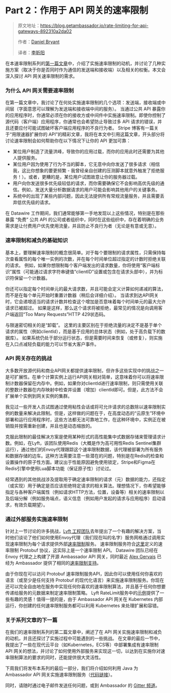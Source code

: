 # Part 2：作用于 API 网关的速率限制

> 原文地址：https://blog.getambassador.io/rate-limiting-for-api-gateways-892310a2da02
>
> 作者：[Daniel Bryant](https://www.infoq.com/profile/Daniel-Bryant)
>
> 译者：[李昕阳](https://darrenxyli.com/)

在本速率限制系列的[第一篇文章](https://blog.getambassador.io/rate-limiting-a-useful-tool-with-distributed-systems-6be2b1a4f5f4)中，介绍了实施速率限制的动机，并讨论了几种实施方案（取决于你是否同时作为通信的发送端和接收端）以及相关的权衡。本文会深入探讨 API 网关速率限制的需求。

### 为什么 API 网关需要速率限制
在第一篇文章中，我讨论了在何处实施速率限制的几个选项：发送端，接收端或中间层（字面意思可以理解为发送端和接收端中间的服务）。
当通过公共 API 暴露你的应用程序时，你通常必须在你的接收方或中间件中实施速率限制。即使你控制了源代码（客户端）应用程序，你通常也会希望防止导致过多 API 请求的错误，并且还要应付可能试图破坏客户端应用程序的不良行为者。
Stripe 博客有一篇关于“用限速器扩展你的 API”的精彩文章，我将在本文中引用这篇文章，开头部分将讨论速率限制会如何帮助你在以下情况下让你的 API 更加可靠：

* 某位用户制造了流量洪峰，导致你的应用过载，而你的应用此时还需要为其他人提供服务。
* 某位用户因为使用了行为不当的脚本，它无意中向你发送了很多请求（相信我，这比你想象的要更频繁 - 我曾经亲自创建的压测脚本就意外触发了拒绝服务！）。或者，更糟的是，某位用户试图故意让你的服务器过载。
* 用户向你发送很多优先级较低的请求，而你需要确保它不会影响高优先级的通信。例如，发送大量分析数据请求的用户可能会影响其他用户的关键事务。
* 系统中的出现了某些内部问题，因此无法提供所有常规流量服务，并且需要丢弃低优先级的请求。

在 Datawire 工作期间，我们通常能够第一手地发现以上这些情况，特别是在那些暴露 “免费” 公共 API 的公司或者组织中，同时在这些组织中，存在着明确的业务需求是让付费用户优先使用流量，并且防止不良行为者（无论是有意或无意）。

### 速率限制和减负的基础知识
基本上，要理解速率限制的概念很简单。对于每个要限制的请求属性，只需保持每次查看属性的每个唯一实例的次数，并在每个时间单位超过指定的计数时拒绝关联的请求。 例如，如果你想限制每个客户端发出的请求数量，你将使用“客户端标识”属性（可能通过请求字符串键值“clientID”设置或包含在请求头部中），并为标识符保留一个计数器。

你还可以指定每个时间单元的最大请求数，并且可能会定义计算如何递减的算法，而不是在每个单元开始时重置计数器（稍后会详细介绍）。 当请求到达API网关时，它会递增适当的请求计数并检查这个增加是否意味着每个时间单元的最大允许请求已被超过。 如果是这样，那么这个请求将被拒绝，最常见的情况是向调用客户端返回“Too Many Requests”HTTP 429状态码。

与限速密切相关的是“卸载”。 这里的主要区别在于拒绝流量的决定不是基于单个请求的属性（例如clientId），而是基于应用的总体状态（例如，处于高负载下的数据库）。 如果系统仍处于部分运行状态，但是需要时间来恢复（或修复），则实施在入口点减轻负载的能力可以节省大客户事件。

### API 网关存在的挑战
大多数开放源代码和商业API网关都提供速率限制，但许多这些实现中的挑战之一是可扩展性。在单个计算实例上运行API网关相对简单，这意味着你可以将速率限制计数器保留在内存中。例如，如果你对clientId进行速率限制，则只需使用关联的整数计数器在内存映射中检查并设置（增加）clientId即可。但是，此方法不会扩展单个实例到网关实例的集群。

我见过一些开发人员试图通过使用粘性会话或将可允许请求的总数除以速率限制实例的数量来解决此限制。但是，这样做的问题在于，在高度动态的“云原生”环境中部署和运行应用程序时，这些方法都无法可靠地工作，在这种环境中，实例正在被销毁并按需重新创建，并且也是动态缩放的。

克服此限制的最佳解决方案是使用某种形式的高性能集中式数据存储来管理请求计数。例如，在Lyft，该团队使用Redis（大概是作为高可用性Redis Sentinel集群运行），通过他们的Envoy代理跟踪这个速率限制数据，该代理被部署为所有服务和数据存储的边车。这种方法需要注意一些潜在的问题，特别是在Redis的检查和设置操作的原子性方面。建议出于性能原因避免使用锁定，Stripe和Figma在Redis引擎中使用Lua脚本功能（保证原子性）讨论过。

经常遇到的其他挑战涉及提取用于确定速率限制的请求（元）数据的能力，还指定（或实现）用于确定是否应该拒绝特定请求的相关算法。理想情况下，你希望能够指定与各种客户端属性（例如请求HTTP方法，位置，设备等）相关的速率限制以及后端分解（例如服务端点，语义信息（例如用户发起的请求与应用程序）启动请求，有效负载期望）。

### 通过外部服务实施速率限制
针对上一节讨论的许多挑战，[Lyft 工程团队](https://eng.lyft.com/announcing-ratelimit-c2e8f3182555)去年提出了一个有趣的解决方案，当时他们谈论了他们如何使用Envoy代理（我们现在叫的名字）服务网格通过调用实现速率限制为每个请求提供外部[速率限制](https://github.com/lyft/ratelimit)服务。 速率限制服务符合[这里](https://github.com/lyft/ratelimit/blob/master/proto/ratelimit/ratelimit.proto)定义的速率限制 Protobuf 协议，这实际上是一个速率限制 API。 Datawire 团队已经在 Envoy 代理之上构建了开源 Ambassador API 网关，同时最近 [Alex Gervais](https://twitter.com/alex_gervais) 已经为 Ambassador 提供了相同的[速率限制支持](https://blog.getambassador.io/ambassador-adds-rate-limiting-support-in-0-31-595cc8f91e49)。

由于你现在可以访问 Protobuf 速率限制服务API，因此你可以使用任何你喜欢的语言（或至少是任何支持 Protobuf 的现代化语言）来实施速率限制服务。你现在还可以完全自由地在服务中实现任何你喜欢的速率限制算法，并且基于任何你想要传递给服务的元数据来制定速率限制策略。 Lyft RateLimit服务中的[示例](https://github.com/lyft/ratelimit#user-content-examples)提供了一些有趣的灵感！值得一提的是，由于 Ambassador API 网关在 Kubernetes 内部运行，你创建的任何速率限制服务都可以利用 Kubernetes 来处理扩展和容错。

### 关于系列文章的下一篇
在我们的速率限制系列的第二篇文章中，阐述了在 API 网关实施速率限制和减负的动机，并且还探讨了实施过程中可能遇到的一些挑战。 在文章的最后一节中，我提出了一些在现代云平台（如Kubernetes，ECS等）中部署集成有速率限制 API 网关的想法，并讨论了如何使用外部服务来实现这一切，以达到在实施你对速率限制算法的要求的同时，还能提供很大灵活性。

下周我们将发布本系列的最后一部分，我们将介绍如何利用 Java 为 Ambassador API 网关实施速率限制服务（[代码链接](https://github.com/danielbryantuk/ambassador-java-rate-limiter/blob/master/src/main/java/io/datawire/ambassador/ratelimiter/simpleimpl/RateLimitServer.java)）。

同时，请随时通过电子邮件发送任何问题，或到 Ambassador 的 [Gitter 频道](https://gitter.im/datawire/ambassador)。